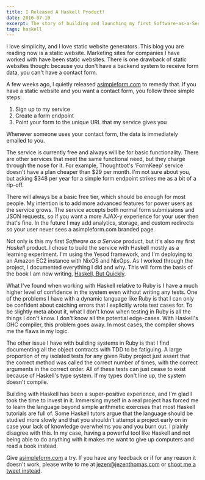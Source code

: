 ```yaml
---
title: I Released A Haskell Product!
date: 2016-07-10
excerpt: The story of building and launching my first Software-as-a-Service product, asimpleform.com.
tags: haskell
---
```


<span class="run-in"><span class="drop">I</span> love simplicity</span>, and I
love static website generators. This blog you are reading now is a static
website.  Marketing sites for companies I have worked with have been static
websites. There is one drawback of static websites though: because you don't
have a backend system to receive form data, you can't have a contact form.

A few weeks ago, I quietly released [asimpleform.com][asimpleform] to remedy
that. If you have a static website and you want a contact form, you follow three
simple steps:

1. Sign up to my service
2. Create a form endpoint
3. Point your form to the unique URL that my service gives you

Whenever someone uses your contact form, the data is immediately emailed to you.

The service is currently free and always will be for basic functionality. There
are other services that meet the same functional need, but they charge through
the nose for it. For example, Thoughtbot's ‘FormKeep’ service doesn't have a
plan cheaper than $29 per month. I'm not sure about you, but asking $348 per
year for a simple form endpoint strikes me as a bit of a rip-off.

There will always be a basic free tier, which should be enough for most people.
My intention is to add more advanced features for power users as the service
grows. The service accepts both normal form submissions and JSON requests, so if
you want a more AJAX-y experience for your user then that's fine. In the future
I may add analytics, storage, and custom redirects so your user never sees a
asimpleform.com branded page.

Not only is this my first *Software as a Service* product, but it's also my first
*Haskell* product. I chose to build the service with Haskell mostly as a learning
experiment. I'm using the Yesod framework, and I'm deploying to an Amazon EC2
instance with NixOS and NixOps. As I worked through the project, I documented
everything I did and why. This will form the basis of the book I am now writing,
[Haskell, But Quickly][haskellbutquickly].

What I've found when working with Haskell relative to Ruby is I have a much
higher level of confidence in the system even without writing any tests. One of
the problems I have with a dynamic language like Ruby is that I can only be
confident about catching errors that I explicitly wrote test cases for. To be
slightly meta about it, what I don't know when testing in Ruby is all the things
I don't know. I don't know all the potential edge-cases. With Haskell's GHC
compiler, this problem goes away. In most cases, the compiler shows me the flaws
in my logic.

The other issue I have with building systems in Ruby is that I find documenting
all the object contracts with TDD to be fatiguing. A large proportion of my
isolated tests for any given Ruby project just assert that the correct method
was called the correct number of times, with the correct arguments in the
correct order. All of these tests can just cease to exist because of Haskell's
type system. If my types don't line up, the system doesn't compile.

Building with Haskell has been a super-positive experience, and I'm glad I took
the time to invest in it. Immersing myself in a real project has forced me to
learn the language beyond simple arithmetic exercises that most Haskell
tutorials are full of. Some Haskell tutors argue that the language should be
studied more slowly and that you shouldn't attempt a project early on in case
your lack of knowledge overwhelms you and you burn out. I plainly disagree with
this. In my case, having a powerful tool like Haskell and not being able to do
anything with it makes me want to give up computers and read a book instead.

Give [asimpleform.com][asimpleform] a try. If you have any feedback or if for
any reason it doesn't work, please write to me at [jezen@jezenthomas.com][email]
or [shoot me a tweet instead](https://twitter.com/jezenthomas).

[asimpleform]: https://asimpleform.com/
[haskellbutquickly]: https://haskellbutquickly.com/
[email]: mailto:jezen@jezenthomas.com
